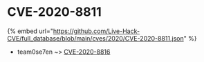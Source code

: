 # CVE-2020-8811
{% embed url="https://github.com/Live-Hack-CVE/full_database/blob/main/cves/2020/CVE-2020-8811.json" %}

* team0se7en ~> [CVE-2020-8816](https://www.alice-snow.ru/2020/database/cve-2020-8811/cve-2020-8816-team0se7en)